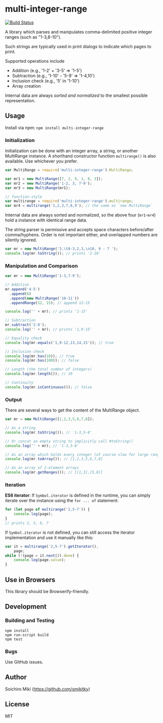 # multi-integer-range

[![Build Status](https://travis-ci.org/smikitky/node-multi-integer-range.svg?branch=master)](https://travis-ci.org/smikitky/node-multi-integer-range)

A library which parses and manipulates comma-delimited positive integer ranges (such as "1-3,8-10").

Such strings are typically used in print dialogs to indicate which pages to print.

Supported operations include

- Addition (e.g., '1-2' + '3-5' => '1-5')
- Subtraction (e.g., '1-10' - '5-9' => '1-4,10')
- Inclusion check (e.g., '5' in '1-10')
- Array creation

Internal data are always *sorted and normalized* to the smallest possible
representation.

## Usage

Install via npm: `npm install multi-integer-range`

### Initialization

Initialization can be done with an integer array, a string, or another MultiRange instance.
A shorthand constructor function `multirange()` is also available.
Use whichever you prefer.

```js
var MultiRange = require('multi-integer-range').MultiRange;

var mr1 = new MultiRange([7, 2, 9, 1, 8, 3]);
var mr2 = new MultiRange('1-2, 3, 7-9');
var mr3 = new MultiRange(mr1);

// function-style
var multirange = require('multi-integer-range').multirange;
var mr4 = multirange('1,2,3,7,8,9'); // the same as `new MultiRange`
```

Internal data are always sorted and normalized,
so the above four (`mr1`-`mr4`) hold a instance with identical range data.

The string parser is permissive and accepts space characters
before/after comma/hyphens. Order is not important either, and
overlapped numbers are silently ignored.

```js
var mr = new MultiRange('3,\t8-3,2,3,\n10, 9 - 7 ');
console.log(mr.toString()); // prints '2-10'
```

### Manipulation and Comparison

```js
var mr = new MultiRange('1-3,7-9');

// Addition
mr.append('4-5')
  .append(6)
  .append(new MultiRange('10-11'))
  .appendRange(12, 15); // append 12-15

console.log('' + mr); // prints '1-15'

// Subtraction
mr.subtract('2-8');
console.log('' + mr); // prints '1,9-15'

// Equality check
console.log(mr.equals('1,9-12,13,14,15')); // true

// Inclusion check
console.log(mr.has(10)); // true
console.log(mr.has(100)); // false

// Length (the total number of integers)
console.log(mr.length()); // 10

// Continuity
console.log(mr.isContinuous()); // false
```

### Output

There are several ways to get the content of the MultiRange object.

```js
var mr = new MultiRange([1,2,3,5,6,7,8]);

// As a string
console.log(mr.toString()); // '1-3,5-8'

// Or concat an empty string to implicitly call #toString()
console.log('' + mr); // '1-3,5-8'

// As an array which holds every integer (of course slow for large range)
console.log(mr.toArray()); // [1,2,3,5,6,7,8]

// As an array of 2-element arrays
console.log(mr.getRanges()); // [[1,3],[5,8]]
```

### Iteration

**ES6 iterator**: If `Symbol.iterator` is defined in the runtime,
you can simply iterate over the instance using the `for ... of` statement:

```js
for (let page of multirange('2,5-7')) {
    console.log(page);
}
// prints 2, 5, 6, 7
```

If `Symbol.iterator` is not defined, you can still access the iterator
implementation and use it manually like this:

```js
var it = multirange('2,5-7').getIterator(),
    page;
while (!(page = it.next()).done) {
    console.log(page.value);
}
```

## Use in Browsers

This library should be Browserify-friendly.

## Development

### Building and Testing

```
npm install
npm run-script build
npm test
```

### Bugs

Use GitHub issues.

## Author

Soichiro Miki (https://github.com/smikitky)

## License

MIT
